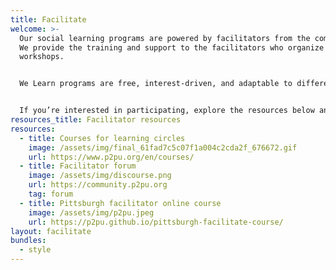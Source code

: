 ```yaml
---
title: Facilitate
welcome: >-
  Our social learning programs are powered by facilitators from the community.
  We provide the training and support to the facilitators who organize and lead
  workshops.


  We Learn programs are free, interest-driven, and adaptable to different learning styles.We Learn can take different forms, including learning circles, discussion groups, skill-shares, and more.


  If you’re interested in participating, explore the resources below and contact us to get involved!
resources_title: Facilitator resources
resources:
  - title: Courses for learning circles
    image: /assets/img/final_61fad7c5c07f1a004c2cda2f_676672.gif
    url: https://www.p2pu.org/en/courses/
  - title: Facilitator forum
    image: /assets/img/discourse.png
    url: https://community.p2pu.org
    tag: forum
  - title: Pittsburgh facilitator online course
    image: /assets/img/p2pu.jpeg
    url: https://p2pu.github.io/pittsburgh-facilitate-course/
layout: facilitate
bundles:
  - style
---
```

